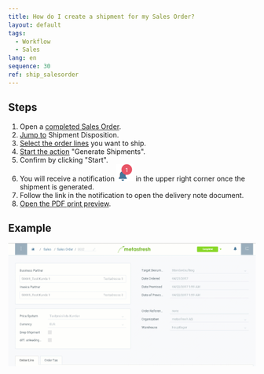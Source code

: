 ```yaml
---
title: How do I create a shipment for my Sales Order?
layout: default
tags:
  - Workflow
  - Sales
lang: en
sequence: 30
ref: ship_salesorder
---
```


## Steps

1. Open a [completed Sales Order](SalesOrder_recording).
1. [Jump to](JumptoviaSidebar) Shipment Disposition.
1. [Select the order lines](RecordSelection) you want to ship.
1. [Start the action](StartAction) "Generate Shipments".
1. Confirm by clicking "Start".
1. You will receive a notification ![](assets/NotificationBell_WebUI.png) in the upper right corner once the shipment is generated.
1. Follow the link in the notification to open the delivery note document.
1. [Open the PDF print preview](PrintPreview).

## Example

![](assets/order_shipment.gif)
